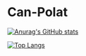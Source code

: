 # Can-Polat

[![Anurag's GitHub stats](https://github-readme-stats.vercel.app/api?username=canpolatt)](https://github.com/anuraghazra/github-readme-stats)


[![Top Langs](https://github-readme-stats.vercel.app/api/top-langs/?username=canpolatt&layout=compact)](https://github.com/anuraghazra/github-readme-stats)



